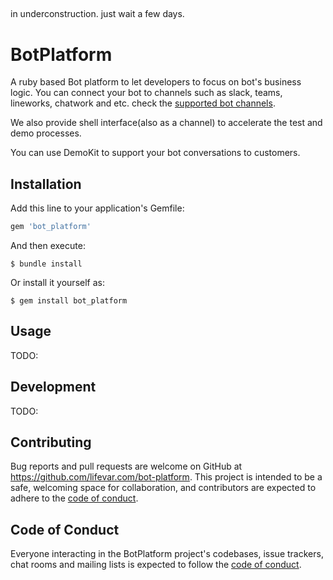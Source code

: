 ##
in underconstruction. just wait a few days.

# BotPlatform

A ruby based Bot platform to let developers to focus on bot's business logic. You can connect your bot to channels such as slack, teams, lineworks, chatwork and etc. check the [supported bot channels](https://github.com/lifevar/bot-platform/docs/channels.md#supported).

We also provide shell interface(also as a channel) to accelerate the test and demo processes.

You can use DemoKit to support your bot conversations to customers.


## Installation

Add this line to your application's Gemfile:

```ruby
gem 'bot_platform'
```

And then execute:

    $ bundle install

Or install it yourself as:

    $ gem install bot_platform

## Usage

TODO: 

## Development

TODO: 

## Contributing

Bug reports and pull requests are welcome on GitHub at https://github.com/lifevar.com/bot-platform. This project is intended to be a safe, welcoming space for collaboration, and contributors are expected to adhere to the [code of conduct](https://github.com/lifevar/bot-platform/blob/master/CODE_OF_CONDUCT.md).

## Code of Conduct

Everyone interacting in the BotPlatform project's codebases, issue trackers, chat rooms and mailing lists is expected to follow the [code of conduct](https://github.com/lifevar/bot-platform/blob/master/CODE_OF_CONDUCT.md).
